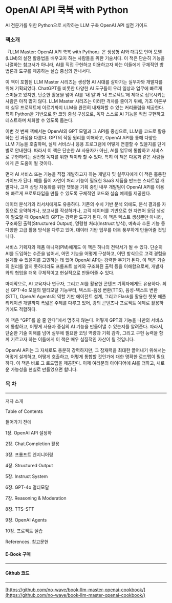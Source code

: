 # OpenAI API 쿡북 with Python
AI 전문가를 위한 Python으로 시작하는 LLM 구축 OpenAI API 실전 가이드

### 책소개

『LLM Master: OpenAI API 쿡북 with Python』은 생성형 AI와 대규모 언어 모델(LLM)의 실전 활용법을 배우고자 하는 사람들을 위한 기술서다. 이 책은 단순히 기능을 나열하는 참고서가 아니라, AI를 직접 구현하고 이용하고자 하는 이들에게 구체적인 방법론과 도구를 제공하는 실습 중심의 안내서다.

이 책이 포함된 LLM Master 시리즈는 생성형 AI 시대를 살아가는 실무자와 개발자를 위해 기획되었다. ChatGPT를 비롯한 다양한 AI 도구들이 우리 일상과 업무에 빠르게 스며들고 있지만, 단순한 활용을 넘어 AI를 ‘내 일’과 ‘내 프로젝트’에 제대로 접목시키는 사람은 아직 많지 않다. LLM Master 시리즈는 이러한 격차를 줄이기 위해, 기초 이론부터 실무 프로젝트에 이르기까지 LLM을 완전히 내재화할 수 있는 커리큘럼을 제공한다. 특히 Python을 기반으로 한 코딩 중심 구성으로, 독자 스스로 AI 기능을 직접 구현하고 테스트하며 체화할 수 있도록 돕는다.

이번 첫 번째 책에서는 OpenAI의 GPT 모델과 그 API를 중심으로, LLM을 코드로 활용하는 전 과정을 다룬다. GPT의 작동 원리를 이해하고, OpenAI API를 통해 다양한 LLM 기능을 호출하며, 실제 서비스나 응용 프로그램에 어떻게 연결할 수 있을지를 단계별로 안내한다. 따라서 이 책은 단순한 AI 사용자가 아닌, AI를 업무에 통합하고 서비스로 구현하려는 실전형 독자를 위한 책이라 할 수 있다. 특히 이 책은 다음과 같은 사람들에게 큰 도움이 될 것이다.

먼저 AI 서비스 또는 기능을 직접 개발하고자 하는 개발자 및 실무자에게 이 책은 훌륭한 가이드가 된다. 예를 들어 자연어 처리 기능이 필요한 SaaS 제품을 만드는 스타트업 개발자나, 고객 상담 자동화를 위한 챗봇을 기획 중인 내부 개발팀이 OpenAI API를 이용해 빠르게 프로토타입을 만들 수 있도록 구체적인 코드와 실습 예제를 제공한다.

데이터 분석가와 리서처에게도 유용하다. 기존의 수치 기반 분석 외에도, 분석 결과를 자동으로 요약하거나, 보고서를 작성하거나, 고객 데이터를 기반으로 한 자연어 응답 생성이 필요할 때 OpenAI의 GPT는 강력한 도구가 된다. 이 책은 텍스트 생성뿐만 아니라, 구조화된 출력(Structured Output), 명령형 처리(Instruct 방식), 예측과 추론 기능 등 다양한 고급 활용 방식을 다루고 있어, 데이터 기반 업무를 더욱 풍부하게 만들어줄 것입니다.

서비스 기획자와 제품 매니저(PM)에게도 이 책은 하나의 전략서가 될 수 있다. 단순히 AI를 도입하는 수준을 넘어서, 어떤 기능을 어떻게 구성하고, 어떤 방식으로 고객 경험을 설계할 수 있을지를 고민하는 데 있어 OpenAI API는 강력한 무기가 된다. 이 책은 기술의 원리를 알지 못하더라도 프롬프트 설계와 구조화된 출력 등을 이해함으로써, 개발자와의 협업을 더욱 구체적이고 현실적으로 만들어줄 수 있다.

마지막으로, AI 교육자나 연구자, 그리고 AI를 활용한 콘텐츠 기획자에게도 유용하다. 최신 GPT-4o 모델의 멀티모달 기능부터, 텍스트-음성 변환(TTS), 음성-텍스트 변환(STT), OpenAI Agents의 역할 기반 에이전트 설계, 그리고 Flask를 활용한 챗봇 애플리케이션 개발까지 폭넓은 주제를 다루고 있어, 강의 콘텐츠나 프로젝트 예제로 활용하기에도 적합하다.

이 책은 “GPT를 쓸 줄 안다”에서 멈추지 않는다. 어떻게 GPT의 기능을 나만의 서비스에 통합하고, 어떻게 사용자 중심의 AI 기능을 만들어낼 수 있는지를 알려준다. 따라서, 단순한 기술 이해를 넘어 실무에 필요한 코딩 역량과 기획 감각, 그리고 구현 능력을 함께 기르고자 하는 이들에게 이 책은 매우 실질적인 자산이 될 것입니다.

OpenAI API는 그 자체로도 충분히 강력하지만, 그 잠재력을 최대한 끌어내기 위해서는 어떻게 설계하고, 어떻게 호출하고, 어떻게 통합할 것인가에 대한 명확한 로드맵이 필요하다. 이 책은 바로 그 로드맵을 제공한다. 이제 여러분의 아이디어에 AI를 더하고, 새로운 가능성을 현실로 만들었으면 합니다.

### 목 차

---

저자 소개

Table of Contents

들어가기 전에

1장. OpenAI API 설정하

2장. Chat.Completion 활용

3장. 프롬프트 엔지니어링

4장. Structured Output

5장. Instruct System

6장. GPT-4o 멀티모달

7장. Reasoning & Moderation

8장. TTS-STT

9장. OpenAI Agents

10장. 프로젝트 실습

References. 참고문헌

#### E-Book 구매

---

#### Github 코드

---

[https://github.com/no-wave/book-llm-master-openai-cookbook/](https://github.com/no-wave/book-llm-master-openai-cookbook/)
